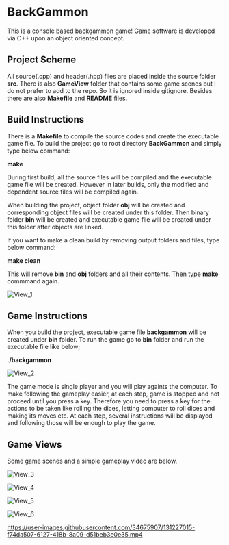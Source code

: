 # BackGammon

This is a console based backgammon game! Game software is developed via C++ upon an object oriented concept.


## Project Scheme

All source(.cpp) and header(.hpp) files are placed inside the source folder **src**. There is also **GameView** folder that contains some game scenes but I do not prefer to add to the repo. So it is ignored inside gitignore. Besides there are also **Makefile** and **README** files.


## Build Instructions

There is a **Makefile** to compile the source codes and create the executable game file. To build the project go to root directory **BackGammon** and simply type below command:

**make**

During first build, all the source files will be compiled and the executable game file will be created. However in later builds, only the modified and dependent source files will be compiled again.

When building the project, object folder **obj** will be created and corresponding object files will be created under this folder. Then binary folder **bin** will be created and executable game file will be created under this folder after objects are linked.

If you want to make a clean build by removing output folders and files, type below command:

**make clean**

This will remove **bin** and **obj** folders and all their contents. Then type **make** commmand again.

![View_1](https://user-images.githubusercontent.com/34675907/131223176-43e93668-9954-4fe9-b4bf-7f026f22534d.png)


## Game Instructions

When you build the project, executable game file **backgammon** will be created under **bin** folder. To run the game go to **bin** folder and run the executable file like below;

**./backgammon**

![View_2](https://user-images.githubusercontent.com/34675907/131223184-677afcaa-1003-44a6-a456-8443435898db.png)


The game mode is single player and you will play againts the computer. To make following the gameplay easier, at each step, game is stopped and not proceed until you press a key. Therefore you need to press a key for the actions to be taken like rolling the dices, letting computer to roll dices and making its moves etc. At each step, several instructions will be displayed and following those will be enough to play the game.


## Game Views

Some game scenes and a simple gameplay video are below.

![View_3](https://user-images.githubusercontent.com/34675907/131226673-ad36d216-beff-44bc-951f-840b2a5cca02.png)

![View_4](https://user-images.githubusercontent.com/34675907/131226681-d653a319-1fd2-4ad7-aad2-9a68fae4a305.png)

![View_5](https://user-images.githubusercontent.com/34675907/131226686-563c093a-4d7f-4c9c-b5db-f3385332c99f.png)

![View_6](https://user-images.githubusercontent.com/34675907/131226687-9413d5bc-ff26-445f-8547-5c402e951d8c.png)

https://user-images.githubusercontent.com/34675907/131227015-f74da507-6127-418b-8a09-d51beb3e0e35.mp4

